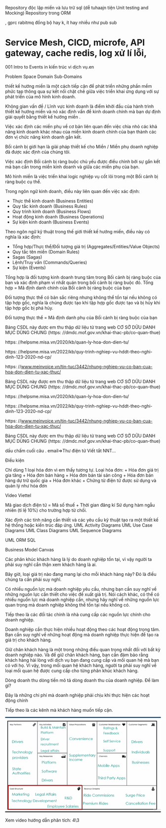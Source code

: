
<!---->
<!---->
<!---->

<!--1. **Tạo và Lưu Trữ Hóa Đơn: **-->
<!--2. **Thông Tin Cơ Bản của Hóa Đơn: **-->
<!--3. **Chữ Ký Số và Xác Minh Chữ Ký: **-->
<!--4. **Quản Lý Mẫu Hóa Đơn: **-->
<!--5. **Phân Quyền và Bảo Mật: **-->
<!--6. **Gửi và Nhận Hóa Đơn: **-->
<!--7. **Quản Lý Trạng Thái Hóa Đơn: **-->
<!--8. **Tích Hợp Với Hệ Thống Khác: **-->
<!--9. **Bảo Dưỡng và Backup: **-->
<!--10. **Tương Thích Pháp Luật và Chuẩn Mực: **-->

Repository độc lập miền và lưu trữ sql (dễ tuhaajn tiện Unit testing and Mocking)
Repository trong ORM

<!--https: //images.viblo.asia/fd4b10a0-f1b1-4ed1-9bd1-578c871820ae.png-->

, gprc rabitmq đồng bộ hay k, ít hay nhiều như pub sub

<!--Tuy nhiên, cộng động vẫn thiếu một tầm nhìn rõ ràng về cách áp dụng hướng đối tượng ở mức độ doanh nghiệp. Đây là lý do tại sao tôi nghĩ thiết kế hướng miền trở nên quan trọng-->

# Service Mesh, CICD, microfe, API gateway, cache redis, log xử lí lỗi,

<!--thiết kế hướng miền-->001 Intro to Events in kiến trúc vi dịch vụ.en

Problem Space
Domain
Sub-Domains

<!---->

thiết kế hướng miền là một cách tiếp cận để phát triển những phần mềm phức tạp thông qua sự kết nối chặt chẽ giữa việc triển khai ứng dụng với sự phát triển của mô hình kinh doanh.

<!--Problem Space / Business Domain: Không gian vấn đề / Lĩnh vực kinh doanh-->

Không gian vấn đề / Lĩnh vực kinh doanh là điểm khởi đầu của hành trình thiết kế hướng miền và nó xác định vấn đề kinh doanh chính mà bạn dự định giải quyết bằng thiết kế hướng miền .

<!--=> Đầu tiên ta cần phải xem xét yêu cầu nghiệp vụ đó là Không gian vấn đề / Lĩnh vực kinh doanh. Bất kì 1 ứng dụng phần mềm kĩ thuật cntt nào đều giải quyết cho 1 vấn đề yêu cầu cụ thể nào đó.-->

<!--Sub-Domains: Tên miền phụ-->

Việc xác định các miền phụ về cơ bản liên quan đến việc chia nhỏ các khả năng kinh doanh khác nhau của miền kinh doanh chính của bạn thành các đơn vị chức năng kinh doanh gắn kết.

<!--Ví dụ: Người dùng Sub-Domain, Thông báo Sub-Domain, Hóa đơn Sub-Domain-->

<!--Bounded Context: Bối cảnh bị ràng buộc là gì?-->

Bối cảnh bị giới hạn là giải pháp thiết kế cho Miền / Miền phụ doanh nghiệp đã được xác định của chúng tôi.

Việc xác định Bối cảnh bị ràng buộc chủ yếu được điều chỉnh bởi sự gắn kết mà bạn cần trong miền kinh doanh và giữa các miền phụ của bạn.

<!--Domain Model: Mô hình miền-->

Mô hình miền là việc triển khai logic nghiệp vụ cốt lõi
trong một Bối cảnh bị ràng buộc cụ thể.

Trong ngôn ngữ kinh doanh, điều này liên quan đến việc xác định:

- Thực thể kinh doanh (Business Entities)
- Quy tắc kinh doanh (Business Rules)
- Quy trình kinh doanh (Business Flows)
- Hoạt động kinh doanh (Business Operations)
- Sự kiện kinh doanh (Business Events)

Theo ngôn ngữ kỹ thuật trong thế giới thiết kế hướng miền, điều này có nghĩa là xác định:

- Tổng hợp/Thực thể/Đối tượng giá trị (Aggregates/Entities/Value Objects)
- Quy tắc tên miền (Domain Rules)
- Sagas (Sagas)
- Lệnh/Truy vấn (Commands/Queries)
- Sự kiện (Events)
<!--=> bảng-->

<!--Aggregates/Entities/Value Objects-->

Tổng hợp là đối tượng kinh doanh trung tâm trong Bối cảnh bị ràng buộc của bạn và xác định phạm vi nhất quán trong bối cảnh bị ràng buộc đó.
Tổng hợp = Mã định danh chính của Bối cảnh bị ràng buộc của bạn

Đối tượng thực thể có bản sắc riêng nhưng không thể
tồn tại nếu không có tập hợp gốc, nghĩa là chúng
được tạo khi tập hợp gốc được tạo và bị hủy khi tập
hợp gốc bị phá hủy.

Đối tượng thực thể = Mã định danh phụ của Bối cảnh bị ràng buộc của bạn

<!---->

Bảng CSDL này được em thu thập dữ liệu từ trang web CƠ SỞ DỮU DANH MỤC DÙNG CHUNG (https: //dmdc.mof.gov.vn/khai-thac-pb/co-quan-thue)

https: //helpsme.misa.vn/2020/kb/quan-ly-hoa-don-dien-tu/

https: //helpsme.misa.vn/2022/kb/quy-trinh-nghiep-vu-hddt-theo-nghi-dinh-123-2020-nd-cp/

https: //www.meinvoice.vn/tin-tuc/3442/nhung-nghiep-vu-co-ban-cua-hoa-don-dien-tu-xac-thuc/

<!---->

Bảng CSDL này được em thu thập dữ liệu từ trang web CƠ SỞ DỮU DANH MỤC DÙNG CHUNG (https: //dmdc.mof.gov.vn/khai-thac-pb/co-quan-thue)

https: //helpsme.misa.vn/2020/kb/quan-ly-hoa-don-dien-tu/

https: //helpsme.misa.vn/2022/kb/quy-trinh-nghiep-vu-hddt-theo-nghi-dinh-123-2020-nd-cp/

https: //www.meinvoice.vn/tin-tuc/3442/nhung-nghiep-vu-co-ban-cua-hoa-don-dien-tu-xac-thuc/

<!--Thay thế = NULL-->
<!--Bị thay thế = NULL-->
<!--quy trình tương tự như lập mới hóa đơn giá trị gia tăng.-->
<!---->

<!--@Chú ý ở đồ án này:-->
<!--Sử dụng hàm ngẫu nhiên (tỉ lệ 10%) cho trường hợp "Mã số thuế không tồn tại."-->
<!--Sử dụng hàm ngẫu nhiên tạo tên cho Tên NNT vì em không có thông tin đăng ký thực tế của NNT.-->
<!--Sử dụng hàm ngẫu nhiên trong bảng CSDL cho "Mã cơ quan thuế quản lý" và "Tên cơ quan thuế quản lý"-->

Bảng CSDL này được em thu thập dữ liệu từ trang web CƠ SỞ DỮU DANH MỤC DÙNG CHUNG (https: //dmdc.mof.gov.vn/khai-thac-pb/co-quan-thue)

<!--! Mã thuế số-chi nhánh-->
<!--Mã captcha không đúng.-->
<!--0107001729-->

dấu chấm cuối câu .
email=>Thư điện tử
Viết tắt NNT...

<!--Validtae-->

Điều kiện

<!---->

Chỉ dùng 1 loại hóa đơn vì em thấy tương tự.
Loại hóa đơn: + Hóa đơn giá trị gia tăng + Hóa đơn bán hàng + Hóa đơn bán tài sản công + Hóa đơn bán hàng dự trữ quốc gia + Hóa đơn khác + Chứng từ điện tử được sử dụng và quản lý như hóa đơn

<!--Nghiệp vụ của bài toán chính-->

Video Viettel

<!--@Chú ý ở đồ án này:-->

Mã giao dịch điện tử = Mã số thuế + Thời gian đăng kí
Sử dụng hàm ngẫu nhiên (tỉ lệ 10%) cho trường hợp từ chối.

<!--Phân tích và thiết kế-->

Xác định các tính năng cần thiết và các yêu cầu kỹ thuật tạo ra một thiết kế hệ thống hoặc kiến trúc đáp ứng.
UML Activity Diagrams
UML Use Case Diagrams
UML Class Diagrams
UML Sequence Diagrams

UML
ORM
SQL

Business Model Canvas

<!--mục đích của bài giảng này là cung cấp cho bạn cái nhìn tổng quan về bức vẽ mô hình kinh doanh.-->

<!--! phân khúc khách hàng (Customer Segments)-->

Các phân khúc khách hàng là lý do doanh nghiệp tồn tại, vì vậy người ta phải suy nghĩ cẩn thận xem khách hàng là ai.

<!--VD: cá nhân, doanh nghiệp-->

<!--! phương án giá trị (Value Propositions)-->

Bây giờ, loại giá trị nào đang mang lại cho mỗi khách hàng này? Đó là điều chúng ta cần phải suy nghĩ.

<!--VD: lợi ích hóa đơn điện tử: nhanh, cháy, .....-->

<!--! nguồn tiềm lực chính (Key Resources)-->

Có nhiều nguồn lực mà doanh nghiệp yêu cầu, nhưng bạn cần suy nghĩ về những nguồn lực cần thiết cho việc đề xuất giá trị.
Nói cách khác, có thể có nhiều nguồn lực mà doanh nghiệp cần, nhưng hãy nghĩ về những nguồn lực quan trọng mà doanh nghiệp không thể tồn tại nếu không có.

<!--Không có tài xế, Uber không thể mang lại giá trị cho khách hàng.-->

<!--! Đối tác chính (Key Partnerships)-->

Tiếp theo là các đối tác chính là nhà cung cấp các nguồn lực chính cho doanh nghiệp.

<!--Trong trường hợp của Uber, chính tài xế là người sở hữu ô tô và những tài xế này trao quyền cho khách hàng. Tiếp theo là các nhà cung cấp công nghệ.-->
<!--Uber không tạo ra tất cả các công nghệ cần thiết cho nền tảng của mình. Nó mua công nghệ từ các nhà cung cấp hoặc đối tác khác, chẳng hạn như nhà cung cấp công nghệ lập bản đồ.-->
<!--Nó cũng phải có được sự cho phép hoạt động từ cơ quan nhà nước. Nếu không có sự cho phép phù hợp, Uber sẽ không được phép hoạt động.-->

<!--! công việc chính (Key Activities)-->

Doanh nghiệp cần thực hiện nhiều hoạt động theo các hoạt động trọng tâm. Bạn cần suy nghĩ về những hoạt động mà doanh nghiệp thực hiện để tạo ra giá trị cho khách hàng.

<!--Uber xây dựng và duy trì nền tảng và phần mềm.
Uber luôn tìm kiếm tài xế mới nên việc tuyển dụng tài xế là một trong những hoạt động trọng tâm.-->
<!--Và sau đó là các vấn đề pháp lý. Ý tôi là, nếu bạn chú ý đến tin tức trên Google, bạn sẽ thấy rằng Uber luôn tham gia vào một số cuộc chiến pháp lý với chính quyền tiểu bang và thành phố.-->

<!--! Quan hệ khách hàng (Customer Relationships)-->

Giữ chân khách hàng là một trong những điều quan trọng nhất đối với bất kỳ doanh nghiệp nào. Và để giữ chân khách hàng, bạn cần đảm bảo rằng khách hàng hài lòng với dịch vụ bạn đang cung cấp và mối quan hệ mà bạn có với họ.
Vì vậy, trong mối quan hệ khách hàng, người ta phải suy nghĩ về loại mối quan hệ được cung cấp cho từng phân khúc khách hàng.

<!--Vì vậy, trong trường hợp đó là ai, hệ thống xếp hạng và phản hồi dành cho khách hàng và tài xế, thì sẽ có một cơ chế tự phục vụ để khách hàng và tài xế có thể nhận được dịch vụ và hỗ trợ từ bên kia.-->
<!--Uber cũng cung cấp hỗ trợ cho khách hàng và tài xế bằng email, thậm chí bằng điện thoại. Ví dụ: tài xế Uber có hỗ trợ qua điện thoại 24/7 bên cạnh vỏ bọc.-->

<!--! Dòng doanh thu (Revenue Stream)-->

Dòng doanh thu dòng tiền mô tả dòng doanh thu của doanh nghiệp. Để làm gì?

<!--Khách hàng đã trả tiền trong trường hợp Uber, đó là khoản hoa hồng phù hợp mà chúng ta sẽ nhận được từ nhau, đúng không.-->
<!--Phí bảo hiểm cho một số loại phù hợp, giá tìm kiếm và phí hủy, cơ cấu chi phí mô tả dòng tiền ra.-->

<!--! Cơ cấu chi phí (Cost Structure)-->

Đây là những chi phí mà doanh nghiệp phải chịu khi thực hiện các hoạt động chính

<!--trong trường hợp Uber. Đó là tiếp thị, pháp lý, phát triển công nghệ, lương nhân viên.-->
<!--Cuối cùng nhưng không kém phần quan trọng, chúng tôi sẽ chi rất nhiều cho hoạt động R&D.-->

<!--! Kênh cung cấp (Channels)-->

Tiếp theo là các kênh mà khách hàng muốn tiếp cận.

<!--Đó là ứng dụng di động mà chúng tôi sẽ cung cấp và một số ứng dụng của bên thứ ba cho phép khách hàng sử dụng các dịch vụ.-->

![](image.png)

Xem video hướng dẫn phân tích: 4\3
